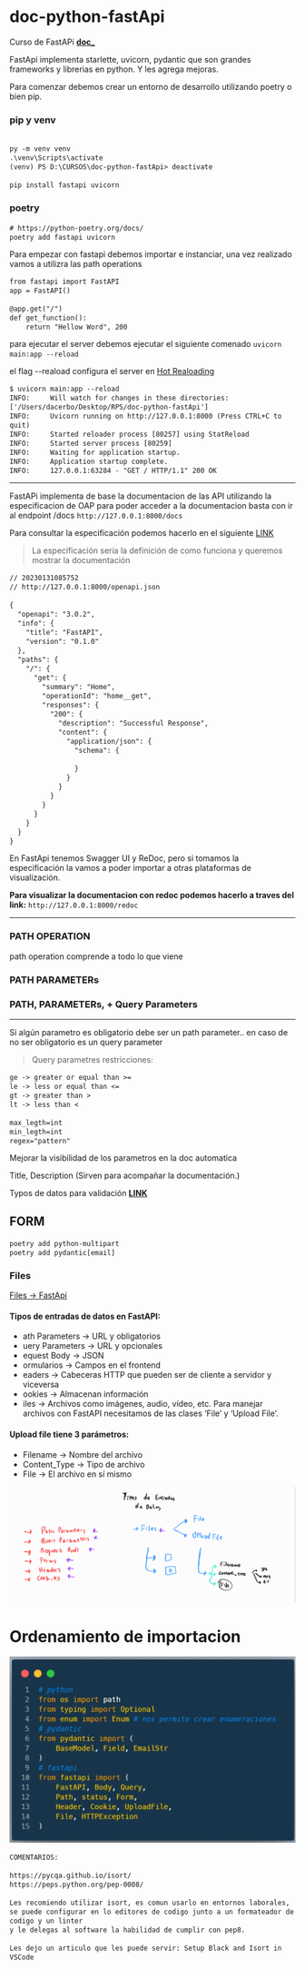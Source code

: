 # doc-python-fastApi
Curso de FastAPi
[**doc_**](https://hackmd.io/@duvanbotello/rk8vjxCrt#Validaciones-Query-Parameters)

FastApi implementa starlette, uvicorn, pydantic que son grandes frameworks y librerias en python.
Y les agrega mejoras.

Para comenzar debemos crear un entorno de desarrollo utilizando poetry o bien pip.

### pip y venv
```

py -m venv venv
.\venv\Scripts\activate
(venv) PS D:\CURSOS\doc-python-fastApi> deactivate   

pip install fastapi uvicorn
```

### poetry 

```
# https://python-poetry.org/docs/
poetry add fastapi uvicorn
```


Para empezar con fastapi debemos importar e instanciar, una vez realizado vamos a utilizra las path operations 

```
from fastapi import FastAPI
app = FastAPI()

@app.get("/")
def get_function():
    return "Hellow Word", 200
```

para ejecutar el server debemos ejecutar el siguiente comenado
`uvicorn main:app --reload`

el flag --reaload configura el server en [Hot Realoading](https://www.geeksforgeeks.org/difference-between-hot-reloading-and-live-reloading-in-react-native/)

```
$ uvicorn main:app --reload
INFO:     Will watch for changes in these directories: ['/Users/dacerbo/Desktop/RPS/doc-python-fastApi']
INFO:     Uvicorn running on http://127.0.0.1:8000 (Press CTRL+C to quit)
INFO:     Started reloader process [80257] using StatReload
INFO:     Started server process [80259]
INFO:     Waiting for application startup.
INFO:     Application startup complete.
INFO:     127.0.0.1:63284 - "GET / HTTP/1.1" 200 OK
```

---

FastAPi implementa de base la documentacion de las API utilizando la especificacion de OAP
para poder acceder a la documentacion basta con ir al endpoint /docs `http://127.0.0.1:8000/docs`

Para consultar la especificación podemos hacerlo en el siguiente [LINK](http://127.0.0.1:8000/openapi.json)
> La especificación seria la definición de como funciona y queremos mostrar la documentación
```
// 20230131085752
// http://127.0.0.1:8000/openapi.json

{
  "openapi": "3.0.2",
  "info": {
    "title": "FastAPI",
    "version": "0.1.0"
  },
  "paths": {
    "/": {
      "get": {
        "summary": "Home",
        "operationId": "home__get",
        "responses": {
          "200": {
            "description": "Successful Response",
            "content": {
              "application/json": {
                "schema": {
                  
                }
              }
            }
          }
        }
      }
    }
  }
}
```

En FastApi tenemos Swagger UI y ReDoc, pero si tomamos la especificación la vamos a poder importar a otras plataformas de visualización.

**Para visualizar la documentacion con redoc podemos hacerlo a traves del link:** `http://127.0.0.1:8000/redoc`

---
### PATH OPERATION
path operation comprende a todo lo que viene 

### PATH PARAMETERs

### PATH, PARAMETERs, + Query Parameters


--- 
Si algún parametro es obligatorio debe ser un path parameter..
en caso de no ser obligatorio es un query parameter

> Query parametres restricciones:

````
ge -> greater or equal than >=
le -> less or equal than <=
gt -> greater than >
lt -> less than <

max_legth=int
min_legth=int
regex="pattern"

````
Mejorar la visibilidad de los parametros en la doc automatica

Title,
Description (Sirven para acompañar la documentación.)

Typos de datos para validación [**LINK**](https://docs.pydantic.dev/usage/types/#pydantic-types)



## FORM 
````commandline
poetry add python-multipart
poetry add pydantic[email]
````

### Files

[Files -> FastApi](https://fastapi.tiangolo.com/tutorial/request-files/)


#### Tipos de entradas de datos en FastAPI:

- ath Parameters -> URL y obligatorios
- uery Parameters -> URL y opcionales
- equest Body -> JSON
- ormularios -> Campos en el frontend
- eaders -> Cabeceras HTTP que pueden ser de cliente a servidor y viceversa
- ookies -> Almacenan información
- iles -> Archivos como imágenes, audio, vídeo, etc.
Para manejar archivos con FastAPI necesitamos de las clases ‘File’ y ‘Upload File’.

#### Upload file tiene 3 parámetros:

- Filename -> Nombre del archivo
- Content_Type -> Tipo de archivo
- File -> El archivo en sí mismo


![Captura de pantalla 2023-03-27 205438.png](Captura%20de%20pantalla%202023-03-27%20205438.png)


# Ordenamiento de importacion 
![Captura de pantalla 2023-04-02 120120.png](Captura%20de%20pantalla%202023-04-02%20120120.png)

````commandline
COMENTARIOS:

https://pycqa.github.io/isort/
https://peps.python.org/pep-0008/

Les recomiendo utilizar isort, es comun usarlo en entornos laborales, 
se puede configurar en lo editores de codigo junto a un formateador de codigo y un linter 
y le delegas al software la habilidad de cumplir con pep8.

Les dejo un articulo que les puede servir: Setup Black and Isort in VSCode
````
